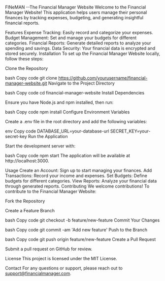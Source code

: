 FINeMAN --The Financial Manager Website
Welcome to the Financial Manager Website! This application helps users manage their personal finances by tracking expenses, budgeting, and generating insightful financial reports.

Features
Expense Tracking: Easily record and categorize your expenses.
Budget Management: Set and manage your budgets for different categories.
Financial Reports: Generate detailed reports to analyze your spending and savings.
Data Security: Your financial data is encrypted and stored securely.
Installation
To set up the Financial Manager Website locally, follow these steps:

Clone the Repository

bash
Copy code
git clone https://github.com/yourusername/financial-manager-website.git
Navigate to the Project Directory

bash
Copy code
cd financial-manager-website
Install Dependencies

Ensure you have Node.js and npm installed, then run:

bash
Copy code
npm install
Configure Environment Variables

Create a .env file in the root directory and add the following variables:

env
Copy code
DATABASE_URL=your-database-url
SECRET_KEY=your-secret-key
Run the Application

Start the development server with:

bash
Copy code
npm start
The application will be available at http://localhost:3000.

Usage
Create an Account: Sign up to start managing your finances.
Add Transactions: Record your income and expenses.
Set Budgets: Define budgets for different categories.
View Reports: Analyze your financial data through generated reports.
Contributing
We welcome contributions! To contribute to the Financial Manager Website:

Fork the Repository

Create a Feature Branch

bash
Copy code
git checkout -b feature/new-feature
Commit Your Changes

bash
Copy code
git commit -am 'Add new feature'
Push to the Branch

bash
Copy code
git push origin feature/new-feature
Create a Pull Request

Submit a pull request on GitHub for review.

License
This project is licensed under the MIT License.

Contact
For any questions or support, please reach out to support@financialmanager.com.
